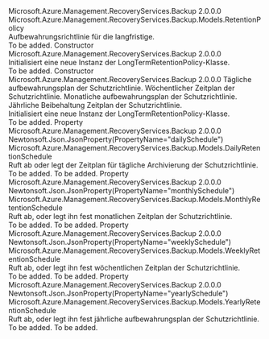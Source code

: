 <Type Name="LongTermRetentionPolicy" FullName="Microsoft.Azure.Management.RecoveryServices.Backup.Models.LongTermRetentionPolicy">
  <TypeSignature Language="C#" Value="public class LongTermRetentionPolicy : Microsoft.Azure.Management.RecoveryServices.Backup.Models.RetentionPolicy" />
  <TypeSignature Language="ILAsm" Value=".class public auto ansi beforefieldinit LongTermRetentionPolicy extends Microsoft.Azure.Management.RecoveryServices.Backup.Models.RetentionPolicy" />
  <TypeSignature Language="DocId" Value="T:Microsoft.Azure.Management.RecoveryServices.Backup.Models.LongTermRetentionPolicy" />
  <TypeSignature Language="VB.NET" Value="Public Class LongTermRetentionPolicy&#xA;Inherits RetentionPolicy" />
  <TypeSignature Language="F#" Value="type LongTermRetentionPolicy = class&#xA;    inherit RetentionPolicy" />
  <AssemblyInfo>
    <AssemblyName>Microsoft.Azure.Management.RecoveryServices.Backup</AssemblyName>
    <AssemblyVersion>2.0.0.0</AssemblyVersion>
  </AssemblyInfo>
  <Base>
    <BaseTypeName>Microsoft.Azure.Management.RecoveryServices.Backup.Models.RetentionPolicy</BaseTypeName>
  </Base>
  <Interfaces />
  <Docs>
    <summary>
            Aufbewahrungsrichtlinie für die langfristige.
            </summary>
    <remarks>To be added.</remarks>
  </Docs>
  <Members>
    <Member MemberName=".ctor">
      <MemberSignature Language="C#" Value="public LongTermRetentionPolicy ();" />
      <MemberSignature Language="ILAsm" Value=".method public hidebysig specialname rtspecialname instance void .ctor() cil managed" />
      <MemberSignature Language="DocId" Value="M:Microsoft.Azure.Management.RecoveryServices.Backup.Models.LongTermRetentionPolicy.#ctor" />
      <MemberSignature Language="VB.NET" Value="Public Sub New ()" />
      <MemberType>Constructor</MemberType>
      <AssemblyInfo>
        <AssemblyName>Microsoft.Azure.Management.RecoveryServices.Backup</AssemblyName>
        <AssemblyVersion>2.0.0.0</AssemblyVersion>
      </AssemblyInfo>
      <Parameters />
      <Docs>
        <summary>
            Initialisiert eine neue Instanz der LongTermRetentionPolicy-Klasse.
            </summary>
        <remarks>To be added.</remarks>
      </Docs>
    </Member>
    <Member MemberName=".ctor">
      <MemberSignature Language="C#" Value="public LongTermRetentionPolicy (Microsoft.Azure.Management.RecoveryServices.Backup.Models.DailyRetentionSchedule dailySchedule = null, Microsoft.Azure.Management.RecoveryServices.Backup.Models.WeeklyRetentionSchedule weeklySchedule = null, Microsoft.Azure.Management.RecoveryServices.Backup.Models.MonthlyRetentionSchedule monthlySchedule = null, Microsoft.Azure.Management.RecoveryServices.Backup.Models.YearlyRetentionSchedule yearlySchedule = null);" />
      <MemberSignature Language="ILAsm" Value=".method public hidebysig specialname rtspecialname instance void .ctor(class Microsoft.Azure.Management.RecoveryServices.Backup.Models.DailyRetentionSchedule dailySchedule, class Microsoft.Azure.Management.RecoveryServices.Backup.Models.WeeklyRetentionSchedule weeklySchedule, class Microsoft.Azure.Management.RecoveryServices.Backup.Models.MonthlyRetentionSchedule monthlySchedule, class Microsoft.Azure.Management.RecoveryServices.Backup.Models.YearlyRetentionSchedule yearlySchedule) cil managed" />
      <MemberSignature Language="DocId" Value="M:Microsoft.Azure.Management.RecoveryServices.Backup.Models.LongTermRetentionPolicy.#ctor(Microsoft.Azure.Management.RecoveryServices.Backup.Models.DailyRetentionSchedule,Microsoft.Azure.Management.RecoveryServices.Backup.Models.WeeklyRetentionSchedule,Microsoft.Azure.Management.RecoveryServices.Backup.Models.MonthlyRetentionSchedule,Microsoft.Azure.Management.RecoveryServices.Backup.Models.YearlyRetentionSchedule)" />
      <MemberSignature Language="VB.NET" Value="Public Sub New (Optional dailySchedule As DailyRetentionSchedule = null, Optional weeklySchedule As WeeklyRetentionSchedule = null, Optional monthlySchedule As MonthlyRetentionSchedule = null, Optional yearlySchedule As YearlyRetentionSchedule = null)" />
      <MemberSignature Language="F#" Value="new Microsoft.Azure.Management.RecoveryServices.Backup.Models.LongTermRetentionPolicy : Microsoft.Azure.Management.RecoveryServices.Backup.Models.DailyRetentionSchedule * Microsoft.Azure.Management.RecoveryServices.Backup.Models.WeeklyRetentionSchedule * Microsoft.Azure.Management.RecoveryServices.Backup.Models.MonthlyRetentionSchedule * Microsoft.Azure.Management.RecoveryServices.Backup.Models.YearlyRetentionSchedule -&gt; Microsoft.Azure.Management.RecoveryServices.Backup.Models.LongTermRetentionPolicy" Usage="new Microsoft.Azure.Management.RecoveryServices.Backup.Models.LongTermRetentionPolicy (dailySchedule, weeklySchedule, monthlySchedule, yearlySchedule)" />
      <MemberType>Constructor</MemberType>
      <AssemblyInfo>
        <AssemblyName>Microsoft.Azure.Management.RecoveryServices.Backup</AssemblyName>
        <AssemblyVersion>2.0.0.0</AssemblyVersion>
      </AssemblyInfo>
      <Parameters>
        <Parameter Name="dailySchedule" Type="Microsoft.Azure.Management.RecoveryServices.Backup.Models.DailyRetentionSchedule" />
        <Parameter Name="weeklySchedule" Type="Microsoft.Azure.Management.RecoveryServices.Backup.Models.WeeklyRetentionSchedule" />
        <Parameter Name="monthlySchedule" Type="Microsoft.Azure.Management.RecoveryServices.Backup.Models.MonthlyRetentionSchedule" />
        <Parameter Name="yearlySchedule" Type="Microsoft.Azure.Management.RecoveryServices.Backup.Models.YearlyRetentionSchedule" />
      </Parameters>
      <Docs>
        <param name="dailySchedule">Tägliche aufbewahrungsplan der Schutzrichtlinie.</param>
        <param name="weeklySchedule">Wöchentlicher Zeitplan der Schutzrichtlinie.</param>
        <param name="monthlySchedule">Monatliche aufbewahrungsplan der Schutzrichtlinie.</param>
        <param name="yearlySchedule">Jährliche Beibehaltung Zeitplan der Schutzrichtlinie.</param>
        <summary>
            Initialisiert eine neue Instanz der LongTermRetentionPolicy-Klasse.
            </summary>
        <remarks>To be added.</remarks>
      </Docs>
    </Member>
    <Member MemberName="DailySchedule">
      <MemberSignature Language="C#" Value="public Microsoft.Azure.Management.RecoveryServices.Backup.Models.DailyRetentionSchedule DailySchedule { get; set; }" />
      <MemberSignature Language="ILAsm" Value=".property instance class Microsoft.Azure.Management.RecoveryServices.Backup.Models.DailyRetentionSchedule DailySchedule" />
      <MemberSignature Language="DocId" Value="P:Microsoft.Azure.Management.RecoveryServices.Backup.Models.LongTermRetentionPolicy.DailySchedule" />
      <MemberSignature Language="VB.NET" Value="Public Property DailySchedule As DailyRetentionSchedule" />
      <MemberSignature Language="F#" Value="member this.DailySchedule : Microsoft.Azure.Management.RecoveryServices.Backup.Models.DailyRetentionSchedule with get, set" Usage="Microsoft.Azure.Management.RecoveryServices.Backup.Models.LongTermRetentionPolicy.DailySchedule" />
      <MemberType>Property</MemberType>
      <AssemblyInfo>
        <AssemblyName>Microsoft.Azure.Management.RecoveryServices.Backup</AssemblyName>
        <AssemblyVersion>2.0.0.0</AssemblyVersion>
      </AssemblyInfo>
      <Attributes>
        <Attribute>
          <AttributeName>Newtonsoft.Json.JsonProperty(PropertyName="dailySchedule")</AttributeName>
        </Attribute>
      </Attributes>
      <ReturnValue>
        <ReturnType>Microsoft.Azure.Management.RecoveryServices.Backup.Models.DailyRetentionSchedule</ReturnType>
      </ReturnValue>
      <Docs>
        <summary>
            Ruft ab oder legt der Zeitplan für tägliche Archivierung der Schutzrichtlinie.
            </summary>
        <value>To be added.</value>
        <remarks>To be added.</remarks>
      </Docs>
    </Member>
    <Member MemberName="MonthlySchedule">
      <MemberSignature Language="C#" Value="public Microsoft.Azure.Management.RecoveryServices.Backup.Models.MonthlyRetentionSchedule MonthlySchedule { get; set; }" />
      <MemberSignature Language="ILAsm" Value=".property instance class Microsoft.Azure.Management.RecoveryServices.Backup.Models.MonthlyRetentionSchedule MonthlySchedule" />
      <MemberSignature Language="DocId" Value="P:Microsoft.Azure.Management.RecoveryServices.Backup.Models.LongTermRetentionPolicy.MonthlySchedule" />
      <MemberSignature Language="VB.NET" Value="Public Property MonthlySchedule As MonthlyRetentionSchedule" />
      <MemberSignature Language="F#" Value="member this.MonthlySchedule : Microsoft.Azure.Management.RecoveryServices.Backup.Models.MonthlyRetentionSchedule with get, set" Usage="Microsoft.Azure.Management.RecoveryServices.Backup.Models.LongTermRetentionPolicy.MonthlySchedule" />
      <MemberType>Property</MemberType>
      <AssemblyInfo>
        <AssemblyName>Microsoft.Azure.Management.RecoveryServices.Backup</AssemblyName>
        <AssemblyVersion>2.0.0.0</AssemblyVersion>
      </AssemblyInfo>
      <Attributes>
        <Attribute>
          <AttributeName>Newtonsoft.Json.JsonProperty(PropertyName="monthlySchedule")</AttributeName>
        </Attribute>
      </Attributes>
      <ReturnValue>
        <ReturnType>Microsoft.Azure.Management.RecoveryServices.Backup.Models.MonthlyRetentionSchedule</ReturnType>
      </ReturnValue>
      <Docs>
        <summary>
            Ruft ab, oder legt ihn fest monatlichen Zeitplan der Schutzrichtlinie.
            </summary>
        <value>To be added.</value>
        <remarks>To be added.</remarks>
      </Docs>
    </Member>
    <Member MemberName="WeeklySchedule">
      <MemberSignature Language="C#" Value="public Microsoft.Azure.Management.RecoveryServices.Backup.Models.WeeklyRetentionSchedule WeeklySchedule { get; set; }" />
      <MemberSignature Language="ILAsm" Value=".property instance class Microsoft.Azure.Management.RecoveryServices.Backup.Models.WeeklyRetentionSchedule WeeklySchedule" />
      <MemberSignature Language="DocId" Value="P:Microsoft.Azure.Management.RecoveryServices.Backup.Models.LongTermRetentionPolicy.WeeklySchedule" />
      <MemberSignature Language="VB.NET" Value="Public Property WeeklySchedule As WeeklyRetentionSchedule" />
      <MemberSignature Language="F#" Value="member this.WeeklySchedule : Microsoft.Azure.Management.RecoveryServices.Backup.Models.WeeklyRetentionSchedule with get, set" Usage="Microsoft.Azure.Management.RecoveryServices.Backup.Models.LongTermRetentionPolicy.WeeklySchedule" />
      <MemberType>Property</MemberType>
      <AssemblyInfo>
        <AssemblyName>Microsoft.Azure.Management.RecoveryServices.Backup</AssemblyName>
        <AssemblyVersion>2.0.0.0</AssemblyVersion>
      </AssemblyInfo>
      <Attributes>
        <Attribute>
          <AttributeName>Newtonsoft.Json.JsonProperty(PropertyName="weeklySchedule")</AttributeName>
        </Attribute>
      </Attributes>
      <ReturnValue>
        <ReturnType>Microsoft.Azure.Management.RecoveryServices.Backup.Models.WeeklyRetentionSchedule</ReturnType>
      </ReturnValue>
      <Docs>
        <summary>
            Ruft ab, oder legt ihn fest wöchentlichen Zeitplan der Schutzrichtlinie.
            </summary>
        <value>To be added.</value>
        <remarks>To be added.</remarks>
      </Docs>
    </Member>
    <Member MemberName="YearlySchedule">
      <MemberSignature Language="C#" Value="public Microsoft.Azure.Management.RecoveryServices.Backup.Models.YearlyRetentionSchedule YearlySchedule { get; set; }" />
      <MemberSignature Language="ILAsm" Value=".property instance class Microsoft.Azure.Management.RecoveryServices.Backup.Models.YearlyRetentionSchedule YearlySchedule" />
      <MemberSignature Language="DocId" Value="P:Microsoft.Azure.Management.RecoveryServices.Backup.Models.LongTermRetentionPolicy.YearlySchedule" />
      <MemberSignature Language="VB.NET" Value="Public Property YearlySchedule As YearlyRetentionSchedule" />
      <MemberSignature Language="F#" Value="member this.YearlySchedule : Microsoft.Azure.Management.RecoveryServices.Backup.Models.YearlyRetentionSchedule with get, set" Usage="Microsoft.Azure.Management.RecoveryServices.Backup.Models.LongTermRetentionPolicy.YearlySchedule" />
      <MemberType>Property</MemberType>
      <AssemblyInfo>
        <AssemblyName>Microsoft.Azure.Management.RecoveryServices.Backup</AssemblyName>
        <AssemblyVersion>2.0.0.0</AssemblyVersion>
      </AssemblyInfo>
      <Attributes>
        <Attribute>
          <AttributeName>Newtonsoft.Json.JsonProperty(PropertyName="yearlySchedule")</AttributeName>
        </Attribute>
      </Attributes>
      <ReturnValue>
        <ReturnType>Microsoft.Azure.Management.RecoveryServices.Backup.Models.YearlyRetentionSchedule</ReturnType>
      </ReturnValue>
      <Docs>
        <summary>
            Ruft ab, oder legt ihn fest jährliche aufbewahrungsplan der Schutzrichtlinie.
            </summary>
        <value>To be added.</value>
        <remarks>To be added.</remarks>
      </Docs>
    </Member>
  </Members>
</Type>